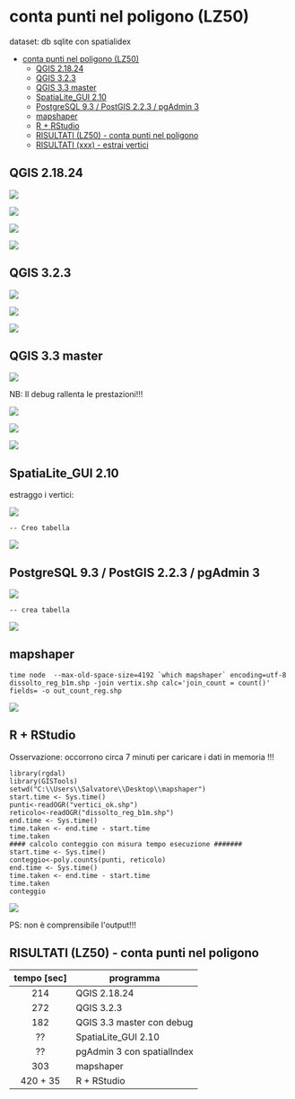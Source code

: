 # conta punti nel poligono (LZ50)

dataset: db sqlite con spatialidex

<!-- TOC -->

- [conta punti nel poligono (LZ50)](#conta-punti-nel-poligono-lz50)
    - [QGIS 2.18.24](#qgis-21824)
    - [QGIS 3.2.3](#qgis-323)
    - [QGIS 3.3 master](#qgis-33-master)
    - [SpatiaLite_GUI 2.10](#spatialitegui-210)
    - [PostgreSQL 9.3 / PostGIS 2.2.3 / pgAdmin 3](#postgresql-93--postgis-223--pgadmin-3)
    - [mapshaper](#mapshaper)
    - [R + RStudio](#r--rstudio)
    - [RISULTATI (LZ50) - conta punti nel poligono](#risultati-lz50---conta-punti-nel-poligono)
    - [RISULTATI (xxx) - estrai vertici](#risultati-xxx---estrai-vertici)

<!-- /TOC -->

## QGIS 2.18.24

![](../img/qgis21824_info.png)

![](../img/conta_punti_poligono/qgis21824_01.png)

![](../img/conta_punti_poligono/qgis21824_02.png)

![](../img/conta_punti_poligono/conteggio21824.png)

## QGIS 3.2.3

![](../img/qgis323_info.png)

![](../img/conta_punti_poligono/qgis323_01.png)

![](../img/conta_punti_poligono/qgis323_02.png)

## QGIS 3.3 master

![](../img/qgis33_master_info.png)

NB: Il debug rallenta le prestazioni!!!

![](../img/conta_punti_poligono/qgis33master_01.png)

![](../img/conta_punti_poligono/qgis33master_02.png)

![](../img/conta_punti_poligono/conteggio33master.png)

## SpatiaLite_GUI 2.10

estraggo i vertici:

![](../img/spatialite_gui_210_info.png)

```
-- Creo tabella 
```
![](../img/conta_punti_poligono/spatialite_gui_210_01.png)

## PostgreSQL 9.3 / PostGIS 2.2.3 / pgAdmin 3

![](../img/pgAmin3_info.png)

```
-- crea tabella
```
![](../img/conta_punti_poligono/pgAmin3_01.png)

## mapshaper

```
time node  --max-old-space-size=4192 `which mapshaper` encoding=utf-8 dissolto_reg_b1m.shp -join vertix.shp calc='join_count = count()' fields= -o out_count_reg.shp
```

![](../img/conta_punti_poligono/mapshaper_01.png)

## R + RStudio

Osservazione: occorrono circa 7 minuti per caricare i dati in memoria !!!

```
library(rgdal)
library(GISTools)
setwd("C:\\Users\\Salvatore\\Desktop\\mapshaper")
start.time <- Sys.time()
punti<-readOGR("vertici_ok.shp")
reticolo<-readOGR("dissolto_reg_b1m.shp")
end.time <- Sys.time()
time.taken <- end.time - start.time
time.taken
#### calcolo conteggio con misura tempo esecuzione #######
start.time <- Sys.time()
conteggio<-poly.counts(punti, reticolo)
end.time <- Sys.time()
time.taken <- end.time - start.time
time.taken
conteggio
```

![](../img/conta_punti_poligono/r_01.png)

PS: non è comprensibile l'output!!!

## RISULTATI (LZ50) - conta punti nel poligono

tempo [sec]|programma
:---------:|---------
214|QGIS 2.18.24
272|QGIS 3.2.3
182|QGIS 3.3 master con debug
??|SpatiaLite_GUI 2.10
??|pgAdmin 3 con spatialIndex
303|mapshaper
420 + 35|R + RStudio

